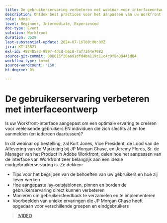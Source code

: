 ```yaml
---
title: De gebruikerservaring verbeteren met webinar voor interfaceontwerp
description: Ontdek best practices voor het aanpassen van uw Workfront-interface in ons webinar op aanvraag. Leer van JP Morgan Chase en de deskundigen van Adobe Workfront over het optimaliseren van gebruikerservaring met lay-outmalplaatjes, spelden, raad, en het verzamelen van gebruikersterugkoppelen.
role: Admin
level: Beginner, Intermediate, Experienced
doc-type: Event
solution: Workfront
duration: 3629
last-substantial-update: 2024-07-16T00:00:00Z
jira: KT-15821
exl-id: 49248573-9997-4dcd-b618-7af7264e7982
source-git-commit: 088615f28aa91dfd4ba119c11c4c9f8a89441d84
workflow-type: tm+mt
source-wordcount: '158'
ht-degree: 0%

---
```


# De gebruikerservaring verbeteren met interfaceontwerp

Is uw Workfront-interface aangepast om een optimale ervaring te creëren voor veeleisende gebruikers EN individuen die zich slechts af en toe aanmelden (en iedereen daartussen)?

In dit webinar op bestelling, zal Kurt Jones, Vice President, de Lood van de Aflevering van de Marketing bij JP Morgan Chase, en Jeremy Flores, Sr. de Manager van het Product in Adobe Workfront, delen hoe het aanpassen van de interface van Workfront zeer belangrijk aan een ideale eindgebruikerservaring is. Ze dekken:

* Tips voor het begrijpen van de behoeften van uw gebruikers en hoe zij liever werken
* Hoe aangepaste lay-outsjablonen, pinnen en borden de gebruikerservaring direct kunnen verbeteren
* Manieren om gebruikersfeedback te verzamelen en te implementeren
* Voorbeelden van unieke ervaringen die JP Morgan Chase heeft opgedaan voor verschillende groepen en eindgebruikers

>[!VIDEO](https://video.tv.adobe.com/v/3431015/?learn=on)
